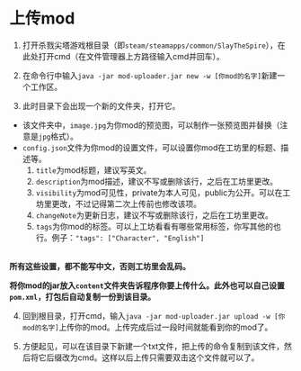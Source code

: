 # 上传mod

1. 打开杀戮尖塔游戏根目录（即`steam/steamapps/common/SlayTheSpire`），在此处打开cmd（在文件管理器上方路径输入cmd并回车）。

2. 在命令行中输入`java -jar mod-uploader.jar new -w [你mod的名字]`新建一个工作区。

3. 此时目录下会出现一个新的文件夹，打开它。
* 该文件夹中，`image.jpg`为你mod的预览图，可以制作一张预览图并替换（注意是`jpg`格式）。
* `config.json`文件为你mod的设置文件，可以设置你mod在工坊里的标题、描述等。</br>
    1. `title`为mod标题，建议写英文。
    2. `description`为mod描述，建议不写或删除该行，之后在工坊里更改。
    3. `visibility`为mod可见性，private为本人可见，public为公开。可以在工坊里更改，不过记得第二次上传前也修改该项。
    4. `changeNote`为更新日志，建议不写或删除该行，之后在工坊里更改。
    5. `tags`为你mod的标签。可以上工坊看看有哪些常用标签，你写其他的也行。例子：`"tags": ["Character", "English"]`
</br>
<b>所有这些设置，都不能写中文，否则工坊里会乱码。</b>

<b>将你mod的jar放入`content`文件夹告诉程序你要上传什么。此外也可以自己设置`pom.xml`，打包后自动复制一份到该目录。</b>

4. 回到根目录，打开cmd，输入`java -jar mod-uploader.jar upload -w [你mod的名字]`上传你的mod。上传完成后过一段时间就能看到你的mod了。

5. 方便起见，可以在该目录下新建一个txt文件，把上传的命令复制到该文件，然后将它后缀改为cmd。这样以后上传只需要双击这个文件就可以了。
